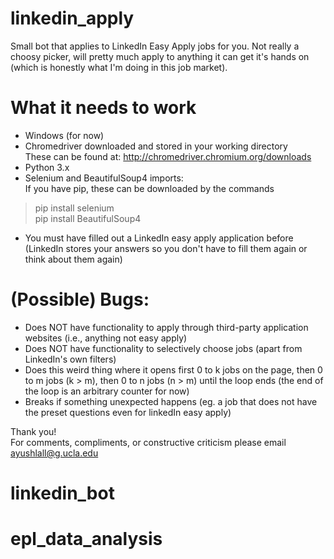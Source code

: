 # linkedin_apply
Small bot that applies to LinkedIn Easy Apply jobs for you. Not really a choosy picker, will pretty much apply to anything it can get it's hands on (which is honestly what I'm doing in this job market).

# What it needs to work
- Windows (for now)
- Chromedriver downloaded and stored in your working directory <br>
These can be found at: http://chromedriver.chromium.org/downloads
- Python 3.x
- Selenium and BeautifulSoup4 imports: <br>
If you have pip, these can be downloaded by the commands
> pip install selenium </br>
> pip install BeautifulSoup4
- You must have filled out a LinkedIn easy apply application before (LinkedIn stores your answers so you don't have to fill them again or
think about them again)

# (Possible) Bugs:
- Does NOT have functionality to apply through third-party application websites (i.e., anything not easy apply)
- Does NOT have functionality to selectively choose jobs (apart from LinkedIn's own filters)
- Does this weird thing where it opens first 0 to k jobs on the page, then 0 to m jobs (k > m), then
 0 to n jobs (n > m) until the loop ends (the end of the loop is an arbitrary counter for now)
- Breaks if something unexpected happens (eg. a job that does not have the preset questions even for linkedIn easy apply)

Thank you! <br>
For comments, compliments, or constructive criticism please email ayushlall@g.ucla.edu
# linkedin_bot
# epl_data_analysis
